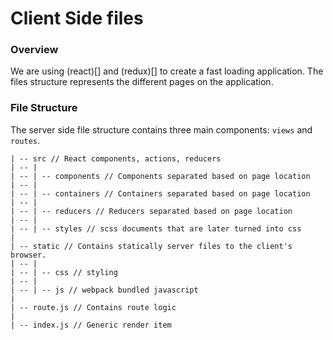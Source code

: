 # Client Side files

### Overview

We are using (react)[] and (redux)[] to create a fast loading application. The files structure represents the different pages on the application.


### File Structure

The server side file structure contains three main components: `views` and `routes`.

```
| -- src // React components, actions, reducers
| -- |
| -- | -- components // Components separated based on page location
| -- |
| -- | -- containers // Containers separated based on page location
| -- |
| -- | -- reducers // Reducers separated based on page location
| -- |
| -- | -- styles // scss documents that are later turned into css
|
| -- static // Contains statically server files to the client's browser.
| -- |
| -- | -- css // styling
| -- |
| -- | -- js // webpack bundled javascript
|
| -- route.js // Contains route logic
|
| -- index.js // Generic render item
```
